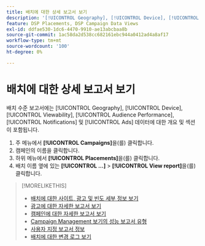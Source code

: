 ```yaml
---
title: 배치에 대한 상세 보고서 보기
description: '[!UICONTROL Geography], [!UICONTROL Device], [!UICONTROL Viewability], [!UICONTROL Audience Performance], [!UICONTROL Notifications] 및 [!UICONTROL Ads] 데이터의 섹션이 있는 배치 수준 보고서를 여는 방법에 대해 알아봅니다.'
feature: DSP Placements, DSP Campaign Data Views
exl-id: ddfae530-1dc6-4470-9910-ae13abcbaa8b
source-git-commit: 1ac58da2d538cc682161ebc944a0412ad4a8af17
workflow-type: tm+mt
source-wordcount: '100'
ht-degree: 0%

---
```


# 배치에 대한 상세 보고서 보기

<!--legacy --> 배치 수준 보고서에는 [!UICONTROL Geography], [!UICONTROL Device], [!UICONTROL Viewability], [!UICONTROL Audience Performance], [!UICONTROL Notifications] 및 [!UICONTROL Ads] 데이터에 대한 개요 및 섹션이 포함됩니다.

1. 주 메뉴에서 **[!UICONTROL Campaigns]**&#x200B;을(를) 클릭합니다.
1. 캠페인의 이름을 클릭합니다.
1. 하위 메뉴에서 **[!UICONTROL Placements]**&#x200B;을(를) 클릭합니다.
1. 배치 이름 옆에 있는 **[!UICONTROL ...]** > **[!UICONTROL View report]**&#x200B;을(를) 클릭합니다.

>[!MORELIKETHIS]
>
>* [배치에 대한 사이트, 광고 및 빈도 세부 정보 보기](/help/dsp/campaign-management/reports/placement-details-view.md)
>* [광고에 대한 자세한 보고서 보기](/help/dsp/campaign-management/ads/ad-view-report.md)
>* [캠페인에 대한 자세한 보고서 보기](/help/dsp/campaign-management/campaigns/campaign-view-report.md)
>* [Campaign Management 보기의 성능 보고서 유형](/help/dsp/campaign-management/reports/campaign-reports-about.md)
>* [사용자 지정 보고서 정보](/help/dsp/reports/report-about.md)
>* [배치에 대한 변경 로그 보기](placement-change-log.md)
